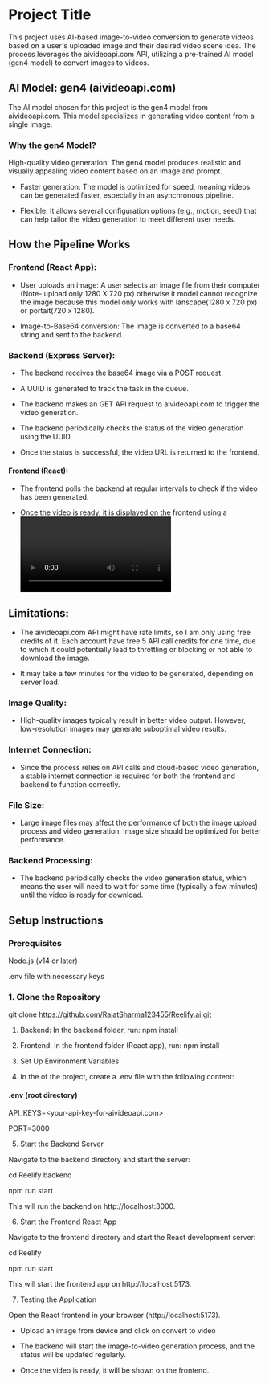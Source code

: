 # Project Title
This project uses AI-based image-to-video conversion to generate videos based on a user's uploaded image and their desired video scene idea. The process leverages the aivideoapi.com API, utilizing a pre-trained AI model (gen4 model) to convert images to videos.

## AI Model: gen4 (aivideoapi.com)
The AI model chosen for this project is the gen4 model from aivideoapi.com. This model specializes in generating video content from a single image.

### Why the gen4 Model?
High-quality video generation: The gen4 model produces realistic and visually appealing video content based on an image and prompt.

- Faster generation: The model is optimized for speed, meaning videos can be generated faster, especially in an asynchronous pipeline.

- Flexible: It allows several configuration options (e.g., motion, seed) that can help tailor the video generation to meet different user needs.

## How the Pipeline Works
### Frontend (React App):

- User uploads an image: A user selects an image file from their computer (Note- upload only 1280 X 720 px) otherwise it model cannot recognize the image because this model only works with lanscape(1280 x 720 px) or portait(720 x 1280).

- Image-to-Base64 conversion: The image is converted to a base64 string and sent to the backend.

### Backend (Express Server):

- The backend receives the base64 image via a POST request.

- A UUID is generated to track the task in the queue.

- The backend makes an GET API request to aivideoapi.com to trigger the video generation.

- The backend periodically checks the status of the video generation using the UUID.

- Once the status is successful, the video URL is returned to the frontend.

#### Frontend (React):

- The frontend polls the backend at regular intervals to check if the video has been generated.

- Once the video is ready, it is displayed on the frontend using a <video> element.

## Limitations:

- The aivideoapi.com API might have rate limits, so I am only using free credits of it. Each account have free 5 API call credits for one time, due to which it could potentially lead to throttling or blocking or not able to download the image.

- It may take a few minutes for the video to be generated, depending on server load.

### Image Quality:

- High-quality images typically result in better video output. However, low-resolution images may generate suboptimal video results.

### Internet Connection:

- Since the process relies on API calls and cloud-based video generation, a stable internet connection is required for both the frontend and backend to function correctly.

### File Size:

- Large image files may affect the performance of both the image upload process and video generation. Image size should be optimized for better performance.

### Backend Processing:

- The backend periodically checks the video generation status, which means the user will need to wait for some time (typically a few minutes) until the video is ready for download.

## Setup Instructions
 ### Prerequisites
 
Node.js (v14 or later)

.env file with necessary keys

### 1. Clone the Repository
git clone https://github.com/RajatSharma123455/Reelify.ai.git

1. Backend:
In the backend folder, run:
npm install

2. Frontend:
In the frontend folder (React app), run:
npm install

3. Set Up Environment Variables
   
4. In the of the project, create a .env file with the following content:

#### .env (root directory)
API_KEYS=<your-api-key-for-aivideoapi.com>

PORT=3000

5. Start the Backend Server
   
Navigate to the backend directory and start the server:

cd Reelify backend

npm run start

This will run the backend on http://localhost:3000.

6. Start the Frontend React App
   
Navigate to the frontend directory and start the React development server:

cd Reelify

npm run start

This will start the frontend app on http://localhost:5173.

7. Testing the Application
 
Open the React frontend in your browser (http://localhost:5173).

- Upload an image from device and click on convert to video

- The backend will start the image-to-video generation process, and the status will be updated regularly.

- Once the video is ready, it will be shown on the frontend.


